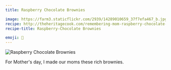 ```yaml
---
title: Raspberry Chocolate Brownies

image: https://farm3.staticflickr.com/2939/14289010659_37f7efa467_b.jpg
recipe: http://theheritagecook.com/remembering-mom-raspberry-chocolate-brownies-src/
recipe-title: Raspberry-Chocolate Brownies

emoji: 🍫
---
```


<div class="photos">
<img src="https://farm3.staticflickr.com/2939/14289010659_37f7efa467_b.jpg" alt="Raspberry Chocolate Brownies">
</div>

For Mother's day, I made our moms these rich brownies.

